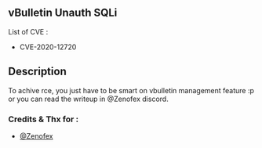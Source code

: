 ## vBulletin Unauth SQLi
List of CVE :
* CVE-2020-12720

## Description

To achive rce, you just have to be smart on vbulletin management feature :p  
or you can read the writeup in @Zenofex discord.

### Credits & Thx for :
* [@Zenofex](https://twitter.com/Zenofex)
